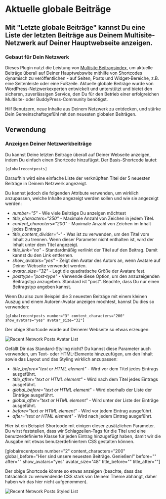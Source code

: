 # Aktuelle globale Beiträge


## Mit "Letzte globale Beiträge" kannst Du eine Liste der letzten Beiträge aus Deinem Multisite-Netzwerk auf Deiner Hauptwebseite anzeigen.

### Gebaut für Dein Netzwerk

Dieses Plugin nutzt die Leistung von [Multisite Beitragsindex](https://n3rds.work/piestingtal_source/multisite-beitragsindex-plugin/ "Multisite Beitragsindex"), um aktuelle Beiträge überall auf Deiner Hauptwebswite mithilfe von Shortcodes dynamisch zu veröffentlichen - auf Seiten, Posts und Widget-Bereiche, z.B. eine Seitenleiste oder eine Fußzeile. Aktuelle globale Beiträge wurde von WordPress-Netzwerkexperten entwickelt und unterstützt und bietet den sicheren, zuverlässigen Service, den Du für den Betrieb einer erfolgreichen Multisite- oder BuddyPress-Community benötigst. 


 Hilf Benutzern, neue Inhalte aus Deinem Netzwerk zu entdecken, und stärke Dein Gemeinschaftsgefühl mit den neuesten globalen Beiträgen.

## Verwendung

### Anzeigen Deiner Netzwerkbeiträge

Du kannst Deine letzten Beiträge überall auf Deiner Webseite anzeigen, indem Du einfach einen Shortcode hinzufügst. Der Basis-Shortcode lautet:

    [globalrecentposts]

Daraufhin wird eine einfache Liste der verknüpften Titel der 5 neuesten Beiträge in Deinem Netzwerk angezeigt. 


 Du kannst jedoch die folgenden Attribute verwenden, um wirklich anzupassen, welche Inhalte angezeigt werden sollen und wie sie angezeigt werden:

*   _number="5"_ - Wie viele Beiträge Du anzeigen möchtest
*   _title_characters="250"_ - Maximale Anzahl von Zeichen in jedem Titel.
*   _content_characters="200"_ - Maximale Anzahl von Zeichen im Inhalt jedes Eintrags
*   _title_content_divider="-"_ - Was ist zu verwenden, um den Titel vom Inhalt zu trennen. Wenn dieser Parameter nicht enthalten ist, wird der Inhalt unter dem Titel angezeigt.
*   _title_link="no"_ - Standardmäßig verlinkt der Titel auf den Beitrag. Damit kannst du den Link entfernen.
*   _show_avatars="yes"_ - Zeigt den Avatar des Autors an, wenn Avatare auf Deiner Webseite verwendet werden.
*   _avatar_size="32"_ - Legt die quadratische Größe der Avatare fest.
*   _posttype="post-type"_ - Verwende diese Option, um den anzuzeigenden Beitragstyp anzugeben. Standard ist "post". Beachte, dass Du nur einen Beitragstyp angeben kannst.

Wenn Du also zum Beispiel die 3 neuesten Beiträge mit einem kleinen Auszug und einem Autoren-Avatar anzeigen möchtest, kannst Du dies so verwenden:

    [globalrecentposts number="3" content_characters="200" show_avatars="yes" avatar_size="32"]

Der obige Shortcode würde auf Deinerer Webseite so etwas erzeugen: 

![Recent Network Posts Avatar List]()

 Gefällt Dir das Standard-Styling nicht? Du kannst diese Parameter auch verwenden, um Text- oder HTML-Elemente hinzuzufügen, um den Inhalt sowie das Layout und das Styling wirklich anzupassen:

*   _title_before="text or HTML element"_ - Wird vor dem Titel jedes Eintrags ausgeführt.
*   _title_after="text or HTML element"_ - Wird nach dem Titel jedes Eintrags ausgeführt.
*   _global_before="text or HTML element"_ - Wird oberhalb der Liste der Einträge ausgeführt.
*   _global_after="text or HTML element"_ - Wird unter der Liste der Einträge ausgeführt.
*   _before="text or HTML element"_ - Wird vor jedem Eintrag ausgeführt.
*   _after="text or HTML element"_ - Wird nach jedem Eintrag ausgeführt.

Hier ist ein Beispiel-Shortcode mit einigen dieser zusätzlichen Parameter. Du wirst feststellen, dass wir Schlagzeilen-Tags für die Titel und eine benutzerdefinierte Klasse für jeden Eintrag hinzugefügt haben, damit wir die Ausgabe mit etwas benutzerdefiniertem CSS gestalten können.

[globalrecentposts number="2" content_characters="200" global_before="Hier sind unsere neuesten Beiträge. Genießen!" before="" after="" show_avatars="yes" avatar_size="48" title_before="" title_after=""]

Der obige Shortcode könnte so etwas anzeigen (beachte, dass das tatsächlich zu verwendende CSS stark von Deinem Theme abhängt, daher haben wir das hier nicht aufgenommen). 

![Recent Network Posts Styled List]()
